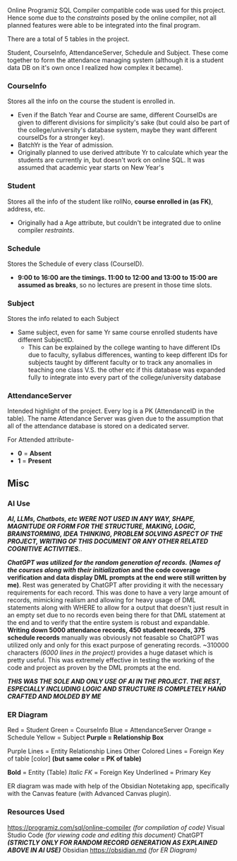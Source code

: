 Online Programiz SQL Compiler compatible code was used for this project. Hence some due to the *constraints* posed by the online compiler, not all planned features were able to be integrated into the final program.

There are a total of 5 tables in the project.

Student, CourseInfo, AttendanceServer, Schedule and Subject. These come together to form the attendance managing system 
(although it is a student data DB on it's own once I realized how complex it became).

### CourseInfo

Stores all the info on the course the student is enrolled in.
- Even if the Batch Year and Course are same, different CourseIDs are given to different divisions for simplicity's sake (but could also be part of the college/university's database system, maybe they want different courseIDs for a stronger key).
- BatchYr is the Year of admission.
- Originally planned to use derived attribute Yr to calculate which year the students are currently in, but doesn't work on online SQL. It was assumed that academic year starts on New Year's

### Student

Stores all the info of the student like rollNo, **course enrolled in (as FK)**, address, etc.
- Originally had a Age attribute, but couldn't be integrated due to online compiler *restraints*.

### Schedule

Stores the Schedule of every class (CourseID).
- **9:00 to 16:00 are the timings. 11:00 to 12:00 and 13:00 to 15:00 are assumed as breaks**, so no lectures are present in those time slots.

### Subject

Stores the info related to each Subject
- Same subject, even for same Yr same course enrolled students have different SubjectID.
    - This can be explained by the college wanting to have different IDs due to faculty, syllabus differences, wanting to keep different IDs for subjects taught by different faculty or to track any anomalies in teaching one class V.S. the other etc if this database was expanded fully to integrate into every part of the college/university database

### AttendanceServer

Intended highlight of the project. Every log is a PK (AttendanceID in the table). The name Attendance Server was given due to the assumption that all of the attendance database is stored on a dedicated server.

For Attended attribute-
- **0** = **Absent**
- **1** = **Present**

## Misc

### AI Use
***AI, LLMs, Chatbots, etc WERE NOT USED IN ANY WAY, SHAPE, MAGNITUDE OR FORM FOR THE STRUCTURE, MAKING, LOGIC, BRAINSTORMING, IDEA THINKING, PROBLEM SOLVING ASPECT OF THE PROJECT, WRITING OF THIS DOCUMENT OR ANY OTHER RELATED COGNITIVE ACTIVITIES.***.

***ChatGPT was utilized for the random generation of records.*** **(*Names of the courses along with their initialization* and the code coverage verification and data display DML prompts at the end were still written by me)**. Rest was generated by ChatGPT after providing it with the necessary requirements for each record. This was done to have a very large amount of records, mimicking realism and allowing for heavy usage of DML statements along with WHERE to allow for a output that doesn't just result in an empty set due to no records even being there for that DML statement at the end and to verify that the entire system is robust and expandable. **Writing down 5000 attendance records, 450 student records, 375 schedule records** manually was obviously not feasable so ChatGPT was utilized only and only for this exact purpose of generating records. ~310000 characters *(6000 lines in the project)* provides a huge dataset which is pretty useful. This was extremely effective in testing the working of the code and project as proven by the DML prompts at the end.

***THIS WAS THE SOLE AND ONLY USE OF AI IN THE PROJECT. THE REST, ESPECIALLY INCLUDING LOGIC AND STRUCTURE IS COMPLETELY HAND CRAFTED AND MOLDED BY ME***

### ER Diagram

Red = Student
Green = CourseInfo
Blue = AttendanceServer
Orange = Schedule
Yellow = Subject
**Purple = Relationship Box**

Purple Lines = Entity Relationship Lines
Other Colored Lines = Foreign Key of table [color] **(but same color = PK of table)**

**Bold** = Entity (Table)
*Italic FK* = Foreign Key
Underlined = Primary Key

ER diagram was made with help of the Obsidian Notetaking app, specifically with the Canvas feature (with Advanced Canvas plugin).

### Resources Used

https://programiz.com/sql/online-compiler *(for compilation of code)*
Visual Studio Code *(for viewing code and editing this document)*
ChatGPT ***(STRICTLY ONLY FOR RANDOM RECORD GENERATION AS EXPLAINED ABOVE IN AI USE)***
Obsidian https://obsidian.md *(for ER Diagram)*